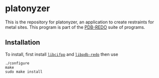 platonyzer
==========

This is the repository for platonyzer, an application to create restraints for metal sites. This program is part of the [PDB-REDO](https://pdb.redo.eu/) suite
of programs.

Installation
------------

To install, first install [`libcifpp`](https://github.com/PDB-REDO/libcifpp) and [`libpdb-redo`](https://github.com/PDB-REDO/libpdb-redo) then use

```
./configure
make
sudo make install
```


